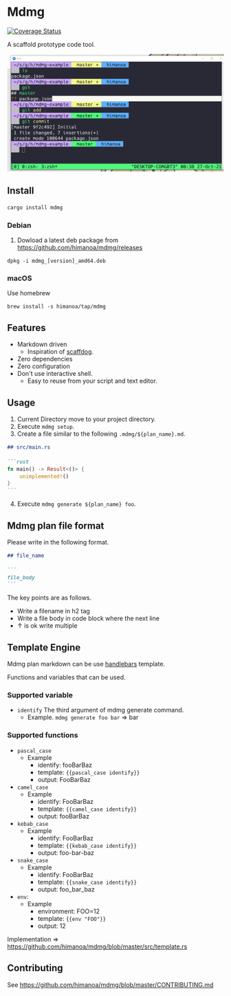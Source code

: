 # Mdmg

[![Coverage Status](https://coveralls.io/repos/github/himanoa/mdmg/badge.svg?branch=master)](https://coveralls.io/github/himanoa/mdmg?branch=master)

A scaffold prototype code tool.

![mdmg-demo](./assets/demo.gif)

## Install

```bash
cargo install mdmg
```

### Debian

1. Dowload a latest deb package from https://github.com/himanoa/mdmg/releases

```
dpkg -i mdmg_[version]_amd64.deb
```

### macOS

Use homebrew

```
brew install -s himanoa/tap/mdmg
```
## Features 

- Markdown driven
  - Inspiration of [scaffdog](https://github.com/cats-oss/scaffdog).
- Zero dependencies
- Zero configuration
- Don't use interactive shell.
  - Easy to reuse from your script and text editor.

## Usage

1. Current Directory move to your project directory.
2. Execute `mdmg setup`.
3. Create a file similar to the following `.mdmg/${plan_name}.md`.

~~~markdown
## src/main.rs

```rust
fn main() -> Result<()> {
    unimplemented!()
}
```
~~~

4. Execute `mdmg generate ${plan_name} foo`.

## Mdmg plan file format

Please write in the following format.

~~~markdown
## file_name

```
file_body
```
~~~

The key points are as follows.

- Write a filename in h2 tag
- Write a file body in code block where the next line
- ↑ is ok write multiple

## Template Engine

Mdmg plan markdown can be use [handlebars](https://github.com/sunng87/handlebars-rust) template.

Functions and variables that can be used.

### Supported variable

- `identify` The third argument of mdmg generate command.
  - Example. `mdmg generate foo bar` => bar

### Supported functions

- `pascal_case`
  - Example
    - identify: fooBarBaz
    - template: `{{pascal_case identify}}`
    - output: FooBarBaz
- `camel_case`
  - Example
    - identify: FooBarBaz
    - template: `{{camel_case identify}}`
    - output: fooBarBaz
- `kebab_case`
  - Example
    - identify: FooBarBaz
    - template: `{{kebab_case identify}}`
    - output: foo-bar-baz
- `snake_case`
  - Example
    - identify: FooBarBaz
    - template: `{{snake_case identify}}`
    - output: foo\_bar\_baz
- `env`:  
  - Example
    - environment: FOO=12
    - template: `{{env "FOO"}}`
    - output: 12

Implementation => https://github.com/himanoa/mdmg/blob/master/src/template.rs

## Contributing

See https://github.com/himanoa/mdmg/blob/master/CONTRIBUTING.md
